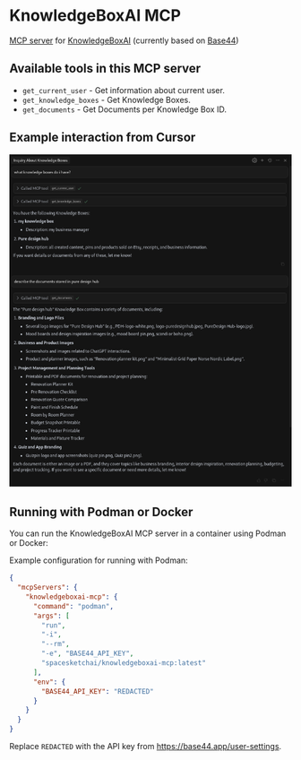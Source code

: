 # KnowledgeBoxAI MCP

[MCP server](https://modelcontextprotocol.io/introduction) for [KnowledgeBoxAI](https://app--knowledge-box-ai-78f29a8f.base44.app) (currently based on [Base44](https://base44.app))

## Available tools in this MCP server

* `get_current_user` - Get information about current user.
* `get_knowledge_boxes` - Get Knowledge Boxes.
* `get_documents` - Get Documents per Knowledge Box ID.

## Example interaction from Cursor

![KnowledgeBoxAI MCP](image.png)

## Running with Podman or Docker

You can run the KnowledgeBoxAI MCP server in a container using Podman or Docker:

Example configuration for running with Podman:

```json
{
  "mcpServers": {
    "knowledgeboxai-mcp": {
      "command": "podman",
      "args": [
        "run",
        "-i",
        "--rm",
        "-e", "BASE44_API_KEY",
        "spacesketchai/knowledgeboxai-mcp:latest"
      ],
      "env": {
        "BASE44_API_KEY": "REDACTED"
      }
    }
  }
}
```

Replace `REDACTED` with the API key from https://base44.app/user-settings.
